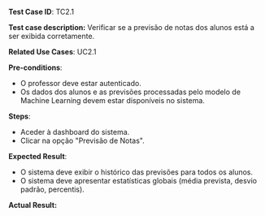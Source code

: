 **Test Case ID**: TC2.1

**Test case description:** Verificar se a previsão de notas dos alunos está a ser exibida corretamente.

**Related Use Cases**: UC2.1

**Pre-conditions**:
- O professor deve estar autenticado.
- Os dados dos alunos e as previsões processadas pelo modelo de Machine Learning devem estar disponíveis no sistema.

**Steps**:
- Aceder à dashboard do sistema.
- Clicar na opção "Previsão de Notas".

**Expected Result**:
- O sistema deve exibir o histórico das previsões para todos os alunos.
- O sistema deve apresentar estatísticas globais (média prevista, desvio padrão, percentis).

**Actual Result:**